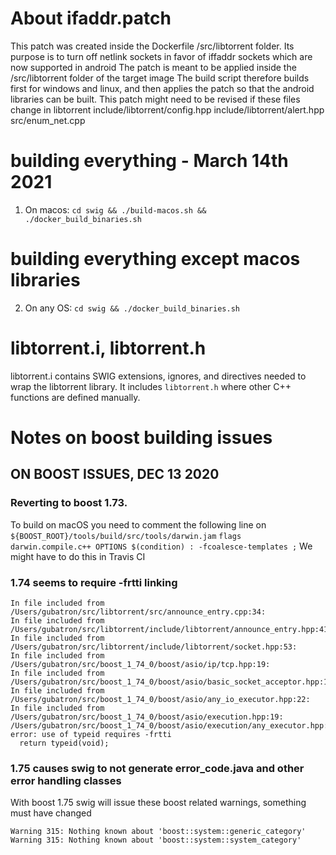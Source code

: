 # About ifaddr.patch
This patch was created inside the Dockerfile /src/libtorrent folder.
Its purpose is to turn off netlink sockets in favor of iffaddr sockets which are now supported in android
The patch is meant to be applied inside the /src/libtorrent folder of the target image
The build script therefore builds first for windows and linux, and then applies the patch so that
the android libraries can be built. This patch might need to be revised if these files change in libtorrent
include/libtorrent/config.hpp
include/libtorrent/alert.hpp
src/enum_net.cpp

# building everything - March 14th 2021
1. On macos: `cd swig && ./build-macos.sh && ./docker_build_binaries.sh`

# building everything except macos libraries
2. On any OS: `cd swig && ./docker_build_binaries.sh`

# libtorrent.i, libtorrent.h

libtorrent.i contains SWIG extensions, ignores, and directives needed to wrap the libtorrent library.
It includes `libtorrent.h` where other C++ functions are defined manually.

# Notes on boost building issues

## ON BOOST ISSUES, DEC 13 2020

### Reverting to boost 1.73.
To build on macOS you need to comment the following line on `${BOOST_ROOT}/tools/build/src/tools/darwin.jam`
`flags darwin.compile.c++ OPTIONS $(condition) : -fcoalesce-templates ;`
We might have to do this in Travis CI

### 1.74 seems to require -frtti linking
```
In file included from /Users/gubatron/src/libtorrent/src/announce_entry.cpp:34:
In file included from /Users/gubatron/src/libtorrent/include/libtorrent/announce_entry.hpp:41:
In file included from /Users/gubatron/src/libtorrent/include/libtorrent/socket.hpp:53:
In file included from /Users/gubatron/src/boost_1_74_0/boost/asio/ip/tcp.hpp:19:
In file included from /Users/gubatron/src/boost_1_74_0/boost/asio/basic_socket_acceptor.hpp:19:
In file included from /Users/gubatron/src/boost_1_74_0/boost/asio/any_io_executor.hpp:22:
In file included from /Users/gubatron/src/boost_1_74_0/boost/asio/execution.hpp:19:
/Users/gubatron/src/boost_1_74_0/boost/asio/execution/any_executor.hpp:811:12: error: use of typeid requires -frtti
  return typeid(void);
```

### 1.75 causes swig to not generate error_code.java and other error handling classes

With boost 1.75 swig will issue these boost related warnings, something must have changed
```
Warning 315: Nothing known about 'boost::system::generic_category'
Warning 315: Nothing known about 'boost::system::system_category'
```
